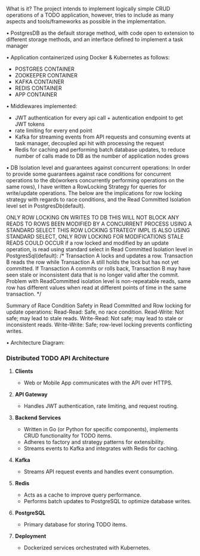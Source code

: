 What is it?
The project intends to implement logically simple CRUD operations of a TODO application, however, tries to include
as many aspects and tools/frameworks as possible in the implementation.

•	PostgresDB as the default storage method, with code open to extension to different storage methods, and an interface defined to implement a task manager

•	Application containerized using Docker & Kubernetes as follows:
 - POSTGRES CONTAINER
 - ZOOKEEPER CONTAINER
 - KAFKA CONTAINER
 - REDIS CONTAINER
 - APP CONTAINER

 • Middlewares implemented:
   - JWT authentication for every api call + autentication endpoint to get JWT tokens
   - rate limiting for every end point
   - Kafka for streaming events from API requests and consuming events at task manager, decoupled api hit with processing the request
   - Redis for caching and performing batch database updates, to reduce number of calls made to DB as the number of application nodes grows


 • DB Isolation level and guarantees against concurrent operations:
In order to provide some guarantees against race conditions for concurrent operations to the db(workers concurrently performing operations on the same rows),
I have written a RowLocking Strategy for queries for write/update operations. 
The below are the implications for row locking strategy with regards to race conditions, and the Read Committed Isolation level set in PostgresDb(default).  

ONLY ROW LOCKING ON WRITES TO DB
THIS WILL NOT BLOCK ANY READS TO ROWS BEEN MODIFIED BY A CONCURRENT PROCESS USING A STANDARD SELECT
THIS ROW LOCKING STRATEGY IMPL IS ALSO USING STANDARD SELECT, ONLY ROW LOCKING FOR MODIFICATIONS
STALE READS COULD OCCUR if a row locked and modified by an update operation, is read using standard select
in Read Committed Isolation level in PostgresSql(default):
/*
 Transaction A locks and updates a row.
 Transaction B reads the row while Transaction A still holds the lock but has not yet committed.
 If Transaction A commits or rolls back, Transaction B may have seen stale or inconsistent data that
	is no longer valid after the commit.
	Problem with ReadCommitted isolation level is non-repeatable reads,
		same row has different values when read at different points of time in the same transaction.
*/

Summary of Race Condition Safety in Read Committed and Row locking for update operations:
Read-Read: Safe, no race condition.
Read-Write: Not safe; may lead to stale reads.
Write-Read: Not safe; may lead to stale or inconsistent reads.
Write-Write: Safe; row-level locking prevents conflicting writes.

 • Architecture Diagram: 


### Distributed TODO API Architecture

1. **Clients**
   - Web or Mobile App communicates with the API over HTTPS.

2. **API Gateway**
   - Handles JWT authentication, rate limiting, and request routing.

3. **Backend Services**
   - Written in Go (or Python for specific components), implements CRUD functionality for TODO items.
   - Adheres to factory and strategy patterns for extensibility.
   - Streams events to Kafka and integrates with Redis for caching.

4. **Kafka**
   - Streams API request events and handles event consumption.

5. **Redis**
   - Acts as a cache to improve query performance.
   - Performs batch updates to PostgreSQL to optimize database writes.

6. **PostgreSQL**
   - Primary database for storing TODO items.

7. **Deployment**
   - Dockerized services orchestrated with Kubernetes.

